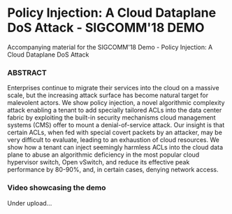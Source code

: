 # Policy Injection: A Cloud Dataplane DoS Attack - SIGCOMM'18 DEMO
Accompanying material for the SIGCOMM'18 Demo - Policy Injection: A Cloud Dataplane DoS Attack

### ABSTRACT
Enterprises continue to migrate their services into the cloud on a massive scale, but the increasing attack surface has
become natural target for malevolent actors. We show policy injection, a novel algorithmic complexity attack enabling
a tenant to add specially tailored ACLs into the data center fabric by exploiting the built-in security mechanisms
cloud management systems (CMS) offer to mount a denial-of-service attack. Our insight is that certain ACLs, when fed
with special covert packets by an attacker, may be very difficult to evaluate, leading to an exhaustion of cloud resources.
We show how a tenant can inject seemingly harmless ACLs into the cloud data plane to abuse an algorithmic deficiency
in the most popular cloud hypervisor switch, Open vSwitch, and reduce its effective peak performance by 80-90%, and, in
certain cases, denying network access.

### Video showcasing the demo
Under upload...

